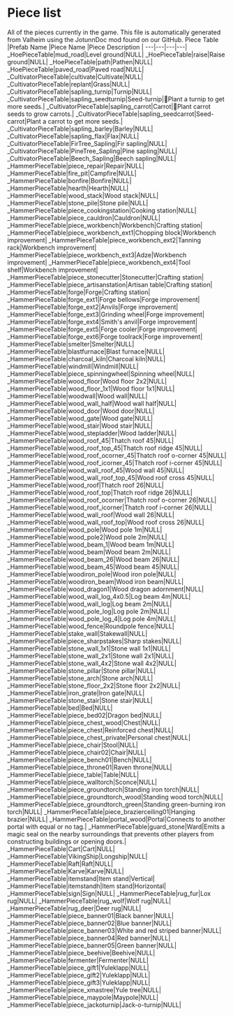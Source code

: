 # Piece list
All of the pieces currently in the game.
This file is automatically generated from Valheim using the JotunnDoc mod found on our GitHub.
Piece Table |Prefab Name |Piece Name |Piece Description |
---|---|---|---|
_HoePieceTable|mud_road|Level ground|NULL|
_HoePieceTable|raise|Raise ground|NULL|
_HoePieceTable|path|Pathen|NULL|
_HoePieceTable|paved_road|Paved road|NULL|
_CultivatorPieceTable|cultivate|Cultivate|NULL|
_CultivatorPieceTable|replant|Grass|NULL|
_CultivatorPieceTable|sapling_turnip|Turnip|NULL|
_CultivatorPieceTable|sapling_seedturnip|Seed-turnip|Plant a turnip to get more seeds.|
_CultivatorPieceTable|sapling_carrot|Carrot|Plant carrot seeds to grow carrots.|
_CultivatorPieceTable|sapling_seedcarrot|Seed-carrot|Plant a carrot to get more seeds.|
_CultivatorPieceTable|sapling_barley|Barley|NULL|
_CultivatorPieceTable|sapling_flax|Flax|NULL|
_CultivatorPieceTable|FirTree_Sapling|Fir sapling|NULL|
_CultivatorPieceTable|PineTree_Sapling|Pine sapling|NULL|
_CultivatorPieceTable|Beech_Sapling|Beech sapling|NULL|
_HammerPieceTable|piece_repair|Repair|NULL|
_HammerPieceTable|fire_pit|Campfire|NULL|
_HammerPieceTable|bonfire|Bonfire|NULL|
_HammerPieceTable|hearth|Hearth|NULL|
_HammerPieceTable|wood_stack|Wood stack|NULL|
_HammerPieceTable|stone_pile|Stone pile|NULL|
_HammerPieceTable|piece_cookingstation|Cooking station|NULL|
_HammerPieceTable|piece_cauldron|Cauldron|NULL|
_HammerPieceTable|piece_workbench|Workbench|Crafting station|
_HammerPieceTable|piece_workbench_ext1|Chopping block|Workbench improvement|
_HammerPieceTable|piece_workbench_ext2|Tanning rack|Workbench improvement|
_HammerPieceTable|piece_workbench_ext3|Adze|Workbench improvement|
_HammerPieceTable|piece_workbench_ext4|Tool shelf|Workbench improvement|
_HammerPieceTable|piece_stonecutter|Stonecutter|Crafting station|
_HammerPieceTable|piece_artisanstation|Artisan table|Crafting station|
_HammerPieceTable|forge|Forge|Crafting station|
_HammerPieceTable|forge_ext1|Forge bellows|Forge improvement|
_HammerPieceTable|forge_ext2|Anvils|Forge improvement|
_HammerPieceTable|forge_ext3|Grinding wheel|Forge improvement|
_HammerPieceTable|forge_ext4|Smith's anvil|Forge improvement|
_HammerPieceTable|forge_ext5|Forge cooler|Forge improvement|
_HammerPieceTable|forge_ext6|Forge toolrack|Forge improvement|
_HammerPieceTable|smelter|Smelter|NULL|
_HammerPieceTable|blastfurnace|Blast furnace|NULL|
_HammerPieceTable|charcoal_kiln|Charcoal kiln|NULL|
_HammerPieceTable|windmill|Windmill|NULL|
_HammerPieceTable|piece_spinningwheel|Spinning wheel|NULL|
_HammerPieceTable|wood_floor|Wood floor 2x2|NULL|
_HammerPieceTable|wood_floor_1x1|Wood floor 1x1|NULL|
_HammerPieceTable|woodwall|Wood wall|NULL|
_HammerPieceTable|wood_wall_half|Wood wall half|NULL|
_HammerPieceTable|wood_door|Wood door|NULL|
_HammerPieceTable|wood_gate|Wood gate|NULL|
_HammerPieceTable|wood_stair|Wood stair|NULL|
_HammerPieceTable|wood_stepladder|Wood ladder|NULL|
_HammerPieceTable|wood_roof_45|Thatch roof 45|NULL|
_HammerPieceTable|wood_roof_top_45|Thatch roof ridge 45|NULL|
_HammerPieceTable|wood_roof_ocorner_45|Thatch roof o-corner 45|NULL|
_HammerPieceTable|wood_roof_icorner_45|Thatch roof i-corner 45|NULL|
_HammerPieceTable|wood_wall_roof_45|Wood wall 45|NULL|
_HammerPieceTable|wood_wall_roof_top_45|Wood roof cross 45|NULL|
_HammerPieceTable|wood_roof|Thatch roof 26|NULL|
_HammerPieceTable|wood_roof_top|Thatch roof ridge 26|NULL|
_HammerPieceTable|wood_roof_ocorner|Thatch roof o-corner 26|NULL|
_HammerPieceTable|wood_roof_icorner|Thatch roof i-corner 26|NULL|
_HammerPieceTable|wood_wall_roof|Wood wall 26|NULL|
_HammerPieceTable|wood_wall_roof_top|Wood roof cross 26|NULL|
_HammerPieceTable|wood_pole|Wood pole 1m|NULL|
_HammerPieceTable|wood_pole2|Wood pole 2m|NULL|
_HammerPieceTable|wood_beam_1|Wood beam 1m|NULL|
_HammerPieceTable|wood_beam|Wood beam 2m|NULL|
_HammerPieceTable|wood_beam_26|Wood beam 26|NULL|
_HammerPieceTable|wood_beam_45|Wood beam 45|NULL|
_HammerPieceTable|woodiron_pole|Wood iron pole|NULL|
_HammerPieceTable|woodiron_beam|Wood iron beam|NULL|
_HammerPieceTable|wood_dragon1|Wood dragon adornment|NULL|
_HammerPieceTable|wood_wall_log_4x0.5|Log beam 4m|NULL|
_HammerPieceTable|wood_wall_log|Log beam 2m|NULL|
_HammerPieceTable|wood_pole_log|Log pole 2m|NULL|
_HammerPieceTable|wood_pole_log_4|Log pole 4m|NULL|
_HammerPieceTable|wood_fence|Roundpole fence|NULL|
_HammerPieceTable|stake_wall|Stakewall|NULL|
_HammerPieceTable|piece_sharpstakes|Sharp stakes|NULL|
_HammerPieceTable|stone_wall_1x1|Stone wall 1x1|NULL|
_HammerPieceTable|stone_wall_2x1|Stone wall 2x1|NULL|
_HammerPieceTable|stone_wall_4x2|Stone wall 4x2|NULL|
_HammerPieceTable|stone_pillar|Stone pillar|NULL|
_HammerPieceTable|stone_arch|Stone arch|NULL|
_HammerPieceTable|stone_floor_2x2|Stone floor 2x2|NULL|
_HammerPieceTable|iron_grate|Iron gate|NULL|
_HammerPieceTable|stone_stair|Stone stair|NULL|
_HammerPieceTable|bed|Bed|NULL|
_HammerPieceTable|piece_bed02|Dragon bed|NULL|
_HammerPieceTable|piece_chest_wood|Chest|NULL|
_HammerPieceTable|piece_chest|Reinforced chest|NULL|
_HammerPieceTable|piece_chest_private|Personal chest|NULL|
_HammerPieceTable|piece_chair|Stool|NULL|
_HammerPieceTable|piece_chair02|Chair|NULL|
_HammerPieceTable|piece_bench01|Bench|NULL|
_HammerPieceTable|piece_throne01|Raven throne|NULL|
_HammerPieceTable|piece_table|Table|NULL|
_HammerPieceTable|piece_walltorch|Sconce|NULL|
_HammerPieceTable|piece_groundtorch|Standing iron torch|NULL|
_HammerPieceTable|piece_groundtorch_wood|Standing wood torch|NULL|
_HammerPieceTable|piece_groundtorch_green|Standing green-burning iron torch|NULL|
_HammerPieceTable|piece_brazierceiling01|Hanging brazier|NULL|
_HammerPieceTable|portal_wood|Portal|Connects to another portal with equal or no tag.|
_HammerPieceTable|guard_stone|Ward|Emits a magic seal on the nearby surroundings that prevents other players from constructing buildings or opening doors.|
_HammerPieceTable|Cart|Cart|NULL|
_HammerPieceTable|VikingShip|Longship|NULL|
_HammerPieceTable|Raft|Raft|NULL|
_HammerPieceTable|Karve|Karve|NULL|
_HammerPieceTable|itemstand|Item stand|Vertical|
_HammerPieceTable|itemstandh|Item stand|Horizontal|
_HammerPieceTable|sign|Sign|NULL|
_HammerPieceTable|rug_fur|Lox rug|NULL|
_HammerPieceTable|rug_wolf|Wolf rug|NULL|
_HammerPieceTable|rug_deer|Deer rug|NULL|
_HammerPieceTable|piece_banner01|Black banner|NULL|
_HammerPieceTable|piece_banner02|Blue banner|NULL|
_HammerPieceTable|piece_banner03|White and red striped banner|NULL|
_HammerPieceTable|piece_banner04|Red banner|NULL|
_HammerPieceTable|piece_banner05|Green banner|NULL|
_HammerPieceTable|piece_beehive|Beehive|NULL|
_HammerPieceTable|fermenter|Fermenter|NULL|
_HammerPieceTable|piece_gift1|Yuleklapp|NULL|
_HammerPieceTable|piece_gift2|Yuleklapp|NULL|
_HammerPieceTable|piece_gift3|Yuleklapp|NULL|
_HammerPieceTable|piece_xmastree|Yule tree|NULL|
_HammerPieceTable|piece_maypole|Maypole|NULL|
_HammerPieceTable|piece_jackoturnip|Jack-o-turnip|NULL|
